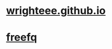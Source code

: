 # [wrighteee.github.io](https://wrighteee.github.io/)
# [freefq](https://raw.fastgit.org/freefq/free/master/v2)
